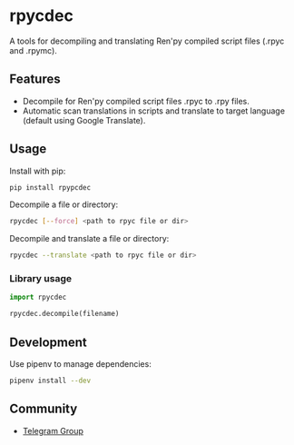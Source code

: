 # rpycdec

A tools for decompiling and translating Ren'py compiled script files (.rpyc and .rpymc).

## Features

- Decompile for Ren'py compiled script files .rpyc to .rpy files.
- Automatic scan translations in scripts and translate to target language (default using Google Translate).

## Usage

Install with pip:

```sh
pip install rpypcdec
```

Decompile a file or directory:

```sh
rpycdec [--force] <path to rpyc file or dir>
```

Decompile and translate a file or directory:

```sh
rpycdec --translate <path to rpyc file or dir>
```

### Library usage

```python
import rpycdec

rpycdec.decompile(filename)
```

## Development  

Use pipenv to manage dependencies:

```sh
pipenv install --dev
```

## Community

- [Telegram Group](https://t.me/rpycdec)
